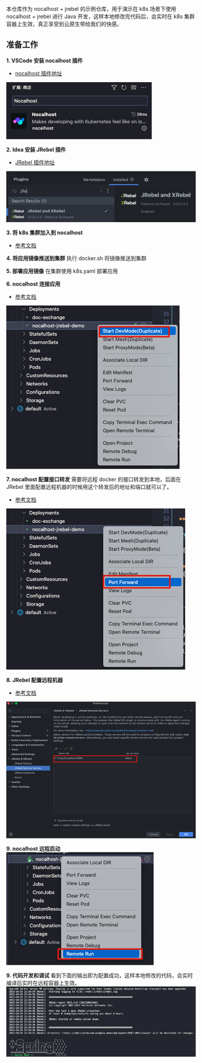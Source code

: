 本仓库作为 nocalhost + jrebel 的示例仓库，用于演示在 k8s 场景下使用 nocalhost + jrebel 进行 Java 开发，这样本地修改完代码后，会实时在 k8s 集群容器上生效，真正享受到云原生带给我们的快感。

## 准备工作
**1. VSCode 安装 nocalhost 插件**
- [nocalhost 插件地址](https://marketplace.visualstudio.com/items?itemName=nocalhost.nocalhost)

![](nocalhost插件.png)

**2. Idea 安装 JRebel 插件**
- [JRebel 插件地址](https://plugins.jetbrains.com/plugin/4441-jrebel-and-xrebel)

![](2022-10-28-22-28-46.png)

**3. 将 k8s 集群加入到 nocalhost**
- [参考文档](https://nocalhost.dev/zh-CN/docs/guides/manage-cluster)

**4. 将应用镜像推送到集群**
执行 docker.sh 将镜像推送到集群

**5. 部署应用镜像**
在集群使用 k8s.yaml 部署应用

**6. nocalhost 连接应用**
- [参考文档](https://nocalhost.dev/zh-CN/docs/guides/deploy/deploy-app)

![](2022-10-28-22-33-17.png)

**7. nocalhost 配置接口转发**
需要将远程 docker 的接口转发到本地，后面在 JRebel 里面配置远程机器的时候用这个转发后的地址和端口就可以了。
- [参考文档](https://nocalhost.dev/zh-CN/docs/guides/deploy/deploy-demo)

![](2022-10-28-22-33-41.png)

**8. JRebel 配置远程机器**
- [参考文档](https://manuals.jrebel.com/jrebel/remoteserver/intellij.html#intellijremoteserver)

![](2022-10-28-22-31-52.png)

**9. nocalhost 远程启动**
![](2022-10-28-22-32-25.png)

**9. 代码开发和调试**
看到下面的输出即为配置成功，这样本地修改的代码，会实时编译后实时在远程容器上生效。
![](2022-10-28-22-35-12.png)